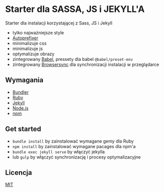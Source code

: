 # Starter dla SASSA, JS i JEKYLL'A
Starter dla instalacji korzystającej z Sass, JS i Jekyll
* tylko najważniejsze style
* [Autoprefixer](https://github.com/postcss/autoprefixer)
* minimalizuje css
* minimalizuje js
* optymalizuje obrazy
* zintegrowany [Babel](https://www.npmjs.com/package/gulp-babel), pressety dla babel `@babel/preset-env`
* zintegrowany [Browsersync](https://www.browsersync.io/) dla synchronizacji instalacji w przeglądarce


## Wymagania 
* [Bundler](http://bundler.io/)
* [Ruby](https://www.ruby-lang.org/en/)
* [Jekyll](https://jekyllrb.com/)
* [Node.js](https://nodejs.org/en/)
* [npm](https://www.npmjs.com/)

  

## Get started
* `bundle install` by zainstalować wymagane gemy dla Ruby
* `npm install` by zainstalować wymagane pacages dla npm'a
* `bundle exec jekyll serve` by włączyć jekylla
* lub `gulp` by włączyć synchronizację i procesy optymalizacyjne

## Licencja
[MIT](https://github.com/taylorbryant/sass-jekyll/blob/master/LICENSE.md)
